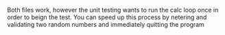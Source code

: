 Both files work, however the unit testing wants to run the calc loop once in order to beign the test. You can speed up this process by netering and validating two random numbers and immediately quitting the program
